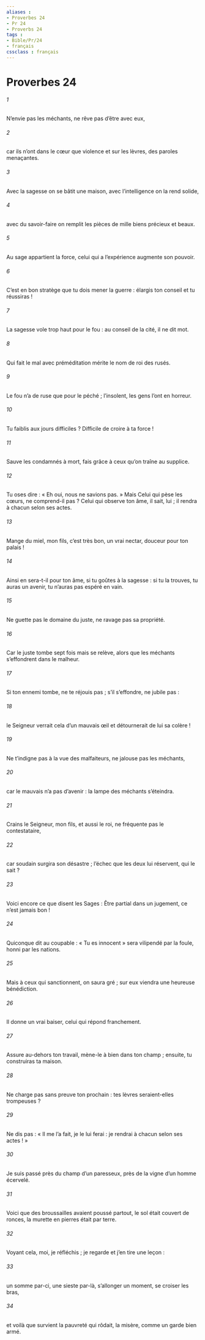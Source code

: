 ```yaml
---
aliases : 
- Proverbes 24
- Pr 24
- Proverbs 24
tags : 
- Bible/Pr/24
- français
cssclass : français
---
```


# Proverbes 24

###### 1
N’envie pas les méchants,
ne rêve pas d’être avec eux,
###### 2
car ils n’ont dans le cœur que violence
et sur les lèvres, des paroles menaçantes.
###### 3
Avec la sagesse on se bâtit une maison,
avec l’intelligence on la rend solide,
###### 4
avec du savoir-faire on remplit les pièces
de mille biens précieux et beaux.
###### 5
Au sage appartient la force,
celui qui a l’expérience augmente son pouvoir.
###### 6
C’est en bon stratège que tu dois mener la guerre :
élargis ton conseil et tu réussiras !
###### 7
La sagesse vole trop haut pour le fou :
au conseil de la cité, il ne dit mot.
###### 8
Qui fait le mal avec préméditation
mérite le nom de roi des rusés.
###### 9
Le fou n’a de ruse que pour le péché ;
l’insolent, les gens l’ont en horreur.
###### 10
Tu faiblis aux jours difficiles ?
Difficile de croire à ta force !
###### 11
Sauve les condamnés à mort,
fais grâce à ceux qu’on traîne au supplice.
###### 12
Tu oses dire : « Eh oui, nous ne savions pas. »
Mais Celui qui pèse les cœurs, ne comprend-il pas ?
Celui qui observe ton âme, il sait, lui ;
il rendra à chacun selon ses actes.
###### 13
Mange du miel, mon fils, c’est très bon,
un vrai nectar, douceur pour ton palais !
###### 14
Ainsi en sera-t-il pour ton âme, si tu goûtes à la sagesse :
si tu la trouves, tu auras un avenir,
tu n’auras pas espéré en vain.
###### 15
Ne guette pas le domaine du juste,
ne ravage pas sa propriété.
###### 16
Car le juste tombe sept fois mais se relève,
alors que les méchants s’effondrent dans le malheur.
###### 17
Si ton ennemi tombe, ne te réjouis pas ;
s’il s’effondre, ne jubile pas :
###### 18
le Seigneur verrait cela d’un mauvais œil
et détournerait de lui sa colère !
###### 19
Ne t’indigne pas à la vue des malfaiteurs,
ne jalouse pas les méchants,
###### 20
car le mauvais n’a pas d’avenir :
la lampe des méchants s’éteindra.
###### 21
Crains le Seigneur, mon fils, et aussi le roi,
ne fréquente pas le contestataire,
###### 22
car soudain surgira son désastre ;
l’échec que les deux lui réservent, qui le sait ?
###### 23
Voici encore ce que disent les Sages :
Être partial dans un jugement, ce n’est jamais bon !
###### 24
Quiconque dit au coupable : « Tu es innocent »
sera vilipendé par la foule, honni par les nations.
###### 25
Mais à ceux qui sanctionnent, on saura gré ;
sur eux viendra une heureuse bénédiction.
###### 26
Il donne un vrai baiser,
celui qui répond franchement.
###### 27
Assure au-dehors ton travail,
mène-le à bien dans ton champ ;
ensuite, tu construiras ta maison.
###### 28
Ne charge pas sans preuve ton prochain :
tes lèvres seraient-elles trompeuses ?
###### 29
Ne dis pas : « Il me l’a fait, je le lui ferai :
je rendrai à chacun selon ses actes ! »
###### 30
Je suis passé près du champ d’un paresseux,
près de la vigne d’un homme écervelé.
###### 31
Voici que des broussailles avaient poussé partout,
le sol était couvert de ronces,
la murette en pierres était par terre.
###### 32
Voyant cela, moi, je réfléchis ;
je regarde et j’en tire une leçon :
###### 33
un somme par-ci, une sieste par-là,
s’allonger un moment, se croiser les bras,
###### 34
et voilà que survient la pauvreté qui rôdait,
la misère, comme un garde bien armé.
